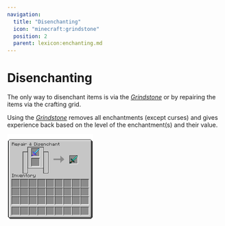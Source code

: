 ```yaml
---
navigation:
  title: "Disenchanting"
  icon: "minecraft:grindstone"
  position: 2
  parent: lexicon:enchanting.md
---
```


# Disenchanting

<ItemImage id="minecraft:grindstone" />

The only way to disenchant items is via the [*Grindstone*](../useables/grindstone.md) or by repairing the items via the crafting grid. 

Using the [*Grindstone*](../useables/grindstone.md) removes all enchantments (except curses) and gives experience back based on the level of the enchantment(s) and their value.



![](disenchanting.png)



<Recipe id="minecraft:grindstone" />

